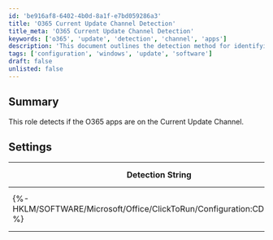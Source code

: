 ```yaml
---
id: 'be916af8-6402-4b0d-8a1f-e7bd059286a3'
title: 'O365 Current Update Channel Detection'
title_meta: 'O365 Current Update Channel Detection'
keywords: ['o365', 'update', 'detection', 'channel', 'apps']
description: 'This document outlines the detection method for identifying if the O365 applications are on the Current Update Channel. It includes settings and detection strings for effective monitoring and compliance.'
tags: ['configuration', 'windows', 'update', 'software']
draft: false
unlisted: false
---
```

## Summary

This role detects if the O365 apps are on the Current Update Channel.

## Settings

| Detection String                                              | Comparator | Result                                                                                      | Applicable OS |
|--------------------------------------------------------------|------------|---------------------------------------------------------------------------------------------|----------------|
| {%-HKLM/SOFTWARE/Microsoft/Office/ClickToRun/Configuration:CDNBaseUrl-%} | Contains   | [http://officecdn.microsoft.com/pr/492350f6-3a01-4f97-b9c0-c7c6ddf67d60](http://officecdn.microsoft.com/pr/492350f6-3a01-4f97-b9c0-c7c6ddf67d60) | Windows        |






